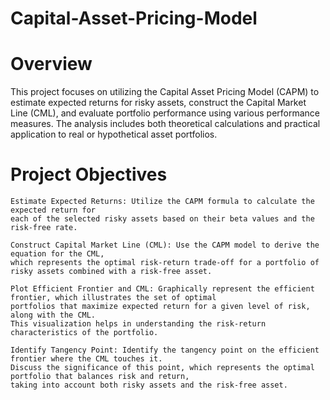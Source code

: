 # Capital-Asset-Pricing-Model
# Overview

This project focuses on utilizing the Capital Asset Pricing Model (CAPM) to estimate expected returns for risky assets, construct the Capital Market Line (CML), and evaluate portfolio performance using various performance measures. The analysis includes both theoretical calculations and practical application to real or hypothetical asset portfolios.

# Project Objectives

    Estimate Expected Returns: Utilize the CAPM formula to calculate the expected return for 
    each of the selected risky assets based on their beta values and the risk-free rate.

    Construct Capital Market Line (CML): Use the CAPM model to derive the equation for the CML, 
    which represents the optimal risk-return trade-off for a portfolio of risky assets combined with a risk-free asset.

    Plot Efficient Frontier and CML: Graphically represent the efficient frontier, which illustrates the set of optimal
    portfolios that maximize expected return for a given level of risk, along with the CML. 
    This visualization helps in understanding the risk-return characteristics of the portfolio.

    Identify Tangency Point: Identify the tangency point on the efficient frontier where the CML touches it. 
    Discuss the significance of this point, which represents the optimal portfolio that balances risk and return, 
    taking into account both risky assets and the risk-free asset.
